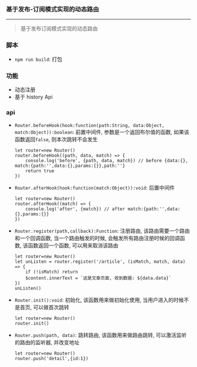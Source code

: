 ### 基于发布-订阅模式实现的动态路由
---
> 基于发布订阅模式实现的动态路由

### 脚本
- `npm run build`: 打包

### 功能
- 动态注册
- 基于 history Api

### api
- `Router.beforeHook(hook:function(path:String, data:Object, match:Object)):boolean`: 前置中间件, 参数是一个返回布尔值的函数, 如果该函数返回`false`, 则本次跳转不会发生
    ```
    let router=new Router()
    router.beforeHook((path, data, match) => {
        console.log('before', {path, data, match}) // before {data:{}, match:{path:'',data:{},params:{}},path:''}
        return true
    })
    ```
- `Router.afterHook(hook:function(match:Object)):void`: 后置中间件
    ```
    let router=new Router()
    router.afterHook((match) => {
        console.log('after', {match}) // after match:{path:'',data:{},params:{}}
    })
    ```
- `Router.register(path,callback):Function`: 注册路由, 该路由需要一个路由和一个回调函数, 当一个路由触发的时候, 会触发所有路由注册时候的回调函数, 该函数返回一个函数, 可以用来取消该路由
    ```
    let router=new Router()
    let unListen = router.register('/article', (isMatch, match, data) => {
        if (!isMatch) return
        $content.innerText = `这是文章页面, 收到数据: ${data.data}`
    })
    unListen()
    ```
- `Router.init():void`: 初始化, 该函数用来做初始化使用, 当用户进入的时候不是首页, 可以做首次跳转
    ```
    let router=new Router()
    router.init()
    ```
- `Router.push(path, data)`: 跳转路由, 该函数用来做路由跳转, 可以激活监听的路由的监听器, 并改变地址
    ```
    let router=new Router()
    router.push('detail',{id:1})
    ```
